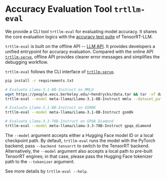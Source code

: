 # Accuracy Evaluation Tool `trtllm-eval`

We provide a CLI tool `trtllm-eval` for evaluating model accuracy. It shares the core evaluation logics with the [accuracy test suite](../../tests/integration/defs/accuracy) of TensorRT-LLM.

`trtllm-eval` is built on the offline API -- [LLM API](https://nvidia.github.io/TensorRT-LLM/llm-api/index.html). It provides developers a unified entrypoint for accuracy evaluation. Compared with the online API [`trtllm-serve`](https://nvidia.github.io/TensorRT-LLM/commands/trtllm-serve.html), offline API provides clearer error messages and simplifies the debugging workflow.

`trtllm-eval` follows the CLI interface of [`trtllm-serve`](https://nvidia.github.io/TensorRT-LLM/commands/trtllm-serve.html).

```bash
pip install -r requirements.txt

# Evaluate Llama-3.1-8B-Instruct on MMLU
wget https://people.eecs.berkeley.edu/~hendrycks/data.tar && tar -xf data.tar
trtllm-eval --model meta-llama/Llama-3.1-8B-Instruct mmlu --dataset_path data

# Evaluate Llama-3.1-8B-Instruct on GSM8K
trtllm-eval --model meta-llama/Llama-3.1-8B-Instruct gsm8k

# Evaluate Llama-3.3-70B-Instruct on GPQA Diamond
trtllm-eval --model meta-llama/Llama-3.3-70B-Instruct gpqa_diamond
```

The `--model` argument accepts either a Hugging Face model ID or a local checkpoint path. By default, `trtllm-eval` runs the model with the PyTorch backend; pass `--backend tensorrt` to switch to the TensorRT backend. Alternatively, the `--model` argument also accepts a local path to pre-built TensorRT engines; in that case, please pass the Hugging Face tokenizer path to the `--tokenizer` argument.

See more details by `trtllm-eval --help`.
